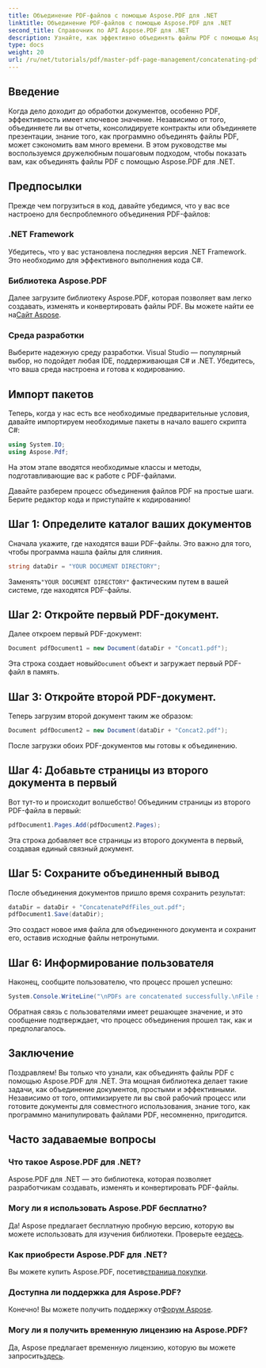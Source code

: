 ```yaml
---
title: Объединение PDF-файлов с помощью Aspose.PDF для .NET
linktitle: Объединение PDF-файлов с помощью Aspose.PDF для .NET
second_title: Справочник по API Aspose.PDF для .NET
description: Узнайте, как эффективно объединять файлы PDF с помощью Aspose.PDF для .NET с помощью этого всеобъемлющего руководства. Следуйте нашим пошаговым инструкциям, чтобы легко объединять отчеты, контракты.
type: docs
weight: 20
url: /ru/net/tutorials/pdf/master-pdf-page-management/concatenating-pdf-files/
---
```

## Введение

Когда дело доходит до обработки документов, особенно PDF, эффективность имеет ключевое значение. Независимо от того, объединяете ли вы отчеты, консолидируете контракты или объединяете презентации, знание того, как программно объединять файлы PDF, может сэкономить вам много времени. В этом руководстве мы воспользуемся дружелюбным пошаговым подходом, чтобы показать вам, как объединять файлы PDF с помощью Aspose.PDF для .NET.

## Предпосылки

Прежде чем погрузиться в код, давайте убедимся, что у вас все настроено для беспроблемного объединения PDF-файлов:

### .NET Framework

Убедитесь, что у вас установлена последняя версия .NET Framework. Это необходимо для эффективного выполнения кода C#.

### Библиотека Aspose.PDF

 Далее загрузите библиотеку Aspose.PDF, которая позволяет вам легко создавать, изменять и конвертировать файлы PDF. Вы можете найти ее на[Сайт Aspose](https://releases.aspose.com/pdf/net/).

### Среда разработки

Выберите надежную среду разработки. Visual Studio — популярный выбор, но подойдет любая IDE, поддерживающая C# и .NET. Убедитесь, что ваша среда настроена и готова к кодированию.

## Импорт пакетов

Теперь, когда у нас есть все необходимые предварительные условия, давайте импортируем необходимые пакеты в начало вашего скрипта C#:

```csharp
using System.IO;
using Aspose.Pdf;
```

На этом этапе вводятся необходимые классы и методы, подготавливающие вас к работе с PDF-файлами.

Давайте разберем процесс объединения файлов PDF на простые шаги. Берите редактор кода и приступайте к кодированию!

## Шаг 1: Определите каталог ваших документов

Сначала укажите, где находятся ваши PDF-файлы. Это важно для того, чтобы программа нашла файлы для слияния.

```csharp
string dataDir = "YOUR DOCUMENT DIRECTORY";
```

 Заменять`"YOUR DOCUMENT DIRECTORY"` фактическим путем в вашей системе, где находятся PDF-файлы.

## Шаг 2: Откройте первый PDF-документ.

Далее откроем первый PDF-документ:

```csharp
Document pdfDocument1 = new Document(dataDir + "Concat1.pdf");
```

 Эта строка создает новый`Document` объект и загружает первый PDF-файл в память.

## Шаг 3: Откройте второй PDF-документ.

Теперь загрузим второй документ таким же образом:

```csharp
Document pdfDocument2 = new Document(dataDir + "Concat2.pdf");
```

После загрузки обоих PDF-документов мы готовы к объединению.

## Шаг 4: Добавьте страницы из второго документа в первый

Вот тут-то и происходит волшебство! Объединим страницы из второго PDF-файла в первый:

```csharp
pdfDocument1.Pages.Add(pdfDocument2.Pages);
```

Эта строка добавляет все страницы из второго документа в первый, создавая единый связный документ.

## Шаг 5: Сохраните объединенный вывод

После объединения документов пришло время сохранить результат:

```csharp
dataDir = dataDir + "ConcatenatePdfFiles_out.pdf";
pdfDocument1.Save(dataDir);
```

Это создаст новое имя файла для объединенного документа и сохранит его, оставив исходные файлы нетронутыми.

## Шаг 6: Информирование пользователя

Наконец, сообщите пользователю, что процесс прошел успешно:

```csharp
System.Console.WriteLine("\nPDFs are concatenated successfully.\nFile saved at " + dataDir);
```

Обратная связь с пользователями имеет решающее значение, и это сообщение подтверждает, что процесс объединения прошел так, как и предполагалось.

## Заключение

Поздравляем! Вы только что узнали, как объединять файлы PDF с помощью Aspose.PDF для .NET. Эта мощная библиотека делает такие задачи, как объединение документов, простыми и эффективными. Независимо от того, оптимизируете ли вы свой рабочий процесс или готовите документы для совместного использования, знание того, как программно манипулировать файлами PDF, несомненно, пригодится.

## Часто задаваемые вопросы

### Что такое Aspose.PDF для .NET?  
Aspose.PDF для .NET — это библиотека, которая позволяет разработчикам создавать, изменять и конвертировать PDF-файлы.

### Могу ли я использовать Aspose.PDF бесплатно?  
 Да! Aspose предлагает бесплатную пробную версию, которую вы можете использовать для изучения библиотеки. Проверьте ее[здесь](https://releases.aspose.com/).

### Как приобрести Aspose.PDF для .NET?  
 Вы можете купить Aspose.PDF, посетив[страница покупки](https://purchase.aspose.com/buy).

### Доступна ли поддержка для Aspose.PDF?  
Конечно! Вы можете получить поддержку от[Форум Aspose](https://forum.aspose.com/c/pdf/10).

### Могу ли я получить временную лицензию на Aspose.PDF?  
 Да, Aspose предлагает временную лицензию, которую вы можете запросить[здесь](https://purchase.aspose.com/temporary-license/).